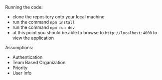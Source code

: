 Running the code:
  -   clone the repository onto your local machine
  -   run the command `npm install`
  -   run the command `npm run dev`
  -   at this point you should be able to browse to `http://localhost:4000` to view the application

Assumptions:
  - Authentication
  - Team Based Organization
  - Priority
  - User Info
